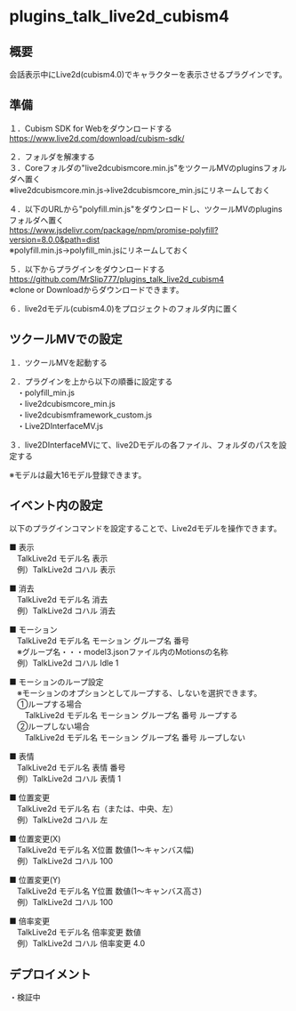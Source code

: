 # plugins_talk_live2d_cubism4

## 概要
会話表示中にLive2d(cubism4.0)でキャラクターを表示させるプラグインです。

## 準備
１．Cubism SDK for Webをダウンロードする<br>
https://www.live2d.com/download/cubism-sdk/<br>

２．フォルダを解凍する<br>
３．Coreフォルダの"live2dcubismcore.min.js"をツクールMVのpluginsフォルダへ置く<br>
※live2dcubismcore.min.js→live2dcubismcore_min.jsにリネームしておく<br>

４．以下のURLから"polyfill.min.js"をダウンロードし、ツクールMVのpluginsフォルダへ置く<br>
https://www.jsdelivr.com/package/npm/promise-polyfill?version=8.0.0&path=dist<br>
※polyfill.min.js→polyfill_min.jsにリネームしておく<br>

５．以下からプラグインをダウンロードする<br>
https://github.com/MrSlip777/plugins_talk_live2d_cubism4<br>
※clone or Downloadからダウンロードできます。

６．live2dモデル(cubism4.0)をプロジェクトのフォルダ内に置く<br>

## ツクールMVでの設定
１．ツクールMVを起動する<br>

２．プラグインを上から以下の順番に設定する<br>
　・polyfill_min.js<br>
　・live2dcubismcore_min.js<br>
　・live2dcubismframework_custom.js<br>
　・Live2DInterfaceMV.js<br>

３．live2DInterfaceMVにて、live2Dモデルの各ファイル、フォルダのパスを設定する<br>

※モデルは最大16モデル登録できます。<br>

## イベント内の設定
以下のプラグインコマンドを設定することで、Live2dモデルを操作できます。<br>

■ 表示<br>
　TalkLive2d モデル名 表示<br>
　例）TalkLive2d コハル 表示<br>

■ 消去<br>
　TalkLive2d モデル名 消去<br>
　例）TalkLive2d コハル 消去<br>

■ モーション<br>
　TalkLive2d モデル名 モーション グループ名 番号<br>
　※グループ名・・・model3.jsonファイル内のMotionsの名称<br>
　例）TalkLive2d コハル Idle 1<br>

■ モーションのループ設定<br>
　※モーションのオプションとしてループする、しないを選択できます。<br>
　①ループする場合<br>
　　TalkLive2d モデル名 モーション グループ名 番号 ループする<br>
　②ループしない場合<br>
　　TalkLive2d モデル名 モーション グループ名 番号 ループしない<br>

■ 表情<br>
　TalkLive2d モデル名 表情 番号<br>
　例）TalkLive2d コハル 表情 1<br>

■ 位置変更<br>
　TalkLive2d モデル名 右（または、中央、左）<br>
　例）TalkLive2d コハル 左<br>
 
■ 位置変更(X)<br>
　TalkLive2d モデル名 X位置 数値(1～キャンバス幅)<br>
　例）TalkLive2d コハル 100<br>

■ 位置変更(Y)<br>
　TalkLive2d モデル名 Y位置 数値(1～キャンバス高さ)<br>
　例）TalkLive2d コハル 100<br>

■ 倍率変更<br>
　TalkLive2d モデル名 倍率変更 数値<br>
　例）TalkLive2d コハル 倍率変更 4.0<br>

## デプロイメント<br>
・検証中
